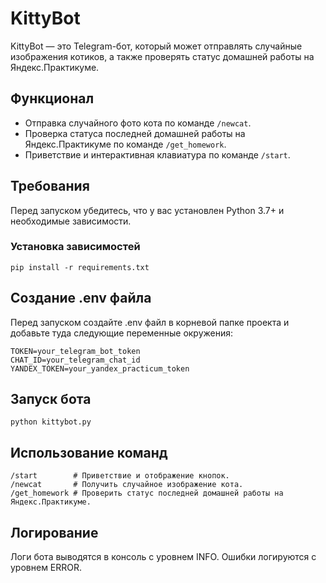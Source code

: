 # KittyBot

KittyBot — это Telegram-бот, который может отправлять случайные изображения котиков, а также проверять статус домашней работы на Яндекс.Практикуме.

## Функционал

- Отправка случайного фото кота по команде `/newcat`.
- Проверка статуса последней домашней работы на Яндекс.Практикуме по команде `/get_homework`.
- Приветствие и интерактивная клавиатура по команде `/start`.

## Требования

Перед запуском убедитесь, что у вас установлен Python 3.7+ и необходимые зависимости.

### Установка зависимостей

```
pip install -r requirements.txt
```

## Создание .env файла
Перед запуском создайте .env файл в корневой папке проекта и добавьте туда следующие переменные окружения:

```
TOKEN=your_telegram_bot_token
CHAT_ID=your_telegram_chat_id
YANDEX_TOKEN=your_yandex_practicum_token
```

## Запуск бота

```
python kittybot.py
```

## Использование команд

```
/start        # Приветствие и отображение кнопок.
/newcat       # Получить случайное изображение кота.
/get_homework # Проверить статус последней домашней работы на Яндекс.Практикуме.
```

## Логирование
Логи бота выводятся в консоль с уровнем INFO. Ошибки логируются с уровнем ERROR.
